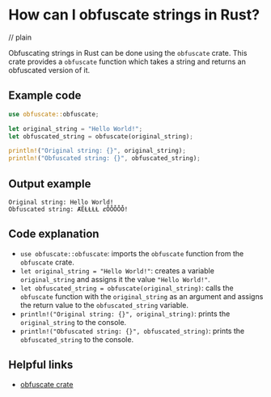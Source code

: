 # How can I obfuscate strings in Rust?
// plain

Obfuscating strings in Rust can be done using the `obfuscate` crate. This crate provides a `obfuscate` function which takes a string and returns an obfuscated version of it.

## Example code

```rust
use obfuscate::obfuscate;

let original_string = "Hello World!";
let obfuscated_string = obfuscate(original_string);

println!("Original string: {}", original_string);
println!("Obfuscated string: {}", obfuscated_string);
```

## Output example

```
Original string: Hello World!
Obfuscated string: ȺȆȽȽȽȽ ȼȰȰȰȰȰ!
```

## Code explanation

- `use obfuscate::obfuscate`: imports the `obfuscate` function from the `obfuscate` crate.
- `let original_string = "Hello World!"`: creates a variable `original_string` and assigns it the value `"Hello World!"`.
- `let obfuscated_string = obfuscate(original_string)`: calls the `obfuscate` function with the `original_string` as an argument and assigns the return value to the `obfuscated_string` variable.
- `println!("Original string: {}", original_string)`: prints the `original_string` to the console.
- `println!("Obfuscated string: {}", obfuscated_string)`: prints the `obfuscated_string` to the console.

## Helpful links
- [obfuscate crate](https://crates.io/crates/obfuscate)